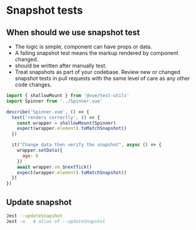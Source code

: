 
# Snapshot tests

## When should we use snapshot test
- The logic is simple, component can have props or data. 
- A failing snapshot test means the markup rendered by component changed.
- should be written after manually test.
- Treat snapshots as part of your codebase. Review new or changed snapshot tests in pull requests with the same level of care as any other code changes.

```js
import { shallowMount } from '@vue/test-utils'
import Spinner from '../Spinner.vue'

describe('Spinner.vue', () => {
  test('renders correctly', () => {
    const wrapper = shallowMount(Spinner)
    expect(wrapper.element).toMatchSnapshot()
  })

  it("Change data then verify the snapshot", async () => {
    wrapper.setData({
      age: 6
    })
    await wrapper.vm.$nextTick()
    expect(wrapper.element).toMatchSnapshot()
  })
})
```

## Update snapshot
```sh
Jest --updateSnapshot 
Jest -u   # alias of --updateSnapshot 
```